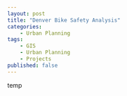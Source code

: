 ```yaml
---
layout: post
title: "Denver Bike Safety Analysis"
categories:
    - Urban Planning
tags:
    - GIS
    - Urban Planning
    - Projects
published: false
---
```


temp